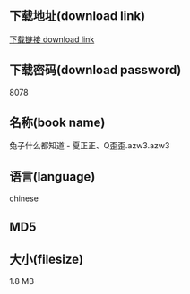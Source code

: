 ## 下载地址(download link)
[下载链接 download link](https://voluble-croquembouche-d321dc.netlify.app/?s=%E5%85%94%E5%AD%90%E4%BB%80%E4%B9%88%E9%83%BD%E7%9F%A5%E9%81%93+-+%E5%A4%8F%E6%AD%A3%E6%AD%A3%E3%80%81Q%E6%AD%AA%E6%AD%AA.azw3)

## 下载密码(download password)
8078

## 名称(book name)
兔子什么都知道 - 夏正正、Q歪歪.azw3.azw3

## 语言(language)
chinese

## MD5


## 大小(filesize)
1.8 MB
